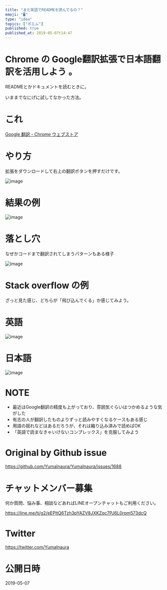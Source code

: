 ```yaml
---
title: "まだ英語でREADMEを読んでるの？"
emoji: "🖥"
type: "idea"
topics: ["ポエム"]
published: true
published_at: 2019-05-07t14:47
---
```


# Chrome の Google翻訳拡張で日本語翻訳を活用しよう 。

READMEとかドキュメントを読むときに。

いままでなにげに試してなかった方法。

# これ

[Google 翻訳 - Chrome ウェブストア](https://chrome.google.com/webstore/detail/google-translate/aapbdbdomjkkjkaonfhkkikfgjllcleb?hl=ja)

# やり方

拡張をダウンロードして右上の翻訳ボタンを押すだけです。

![image](https://user-images.githubusercontent.com/13635059/57269280-cb1a2c80-70c1-11e9-9fc6-e1407405e934.png)

# 結果の例

![image](https://user-images.githubusercontent.com/13635059/57269225-95754380-70c1-11e9-927d-8b4c6efb067f.png)

# 落とし穴

なぜかコードまで翻訳されてしまうパターンもある様子

![image](https://user-images.githubusercontent.com/13635059/57269541-d3269c00-70c2-11e9-9ea6-1aab53535a98.png)

# Stack overflow の例

ざっと見た感じ、どちらが「飛び込んでくる」か感じてみよう。

# 英語

![image](https://user-images.githubusercontent.com/13635059/57269820-dcfccf00-70c3-11e9-8e92-1602b3796a12.png)

# 日本語

![image](https://user-images.githubusercontent.com/13635059/57269785-c48cb480-70c3-11e9-8ba7-9e2c6d6342e6.png)

# NOTE

- 最近はGoogle翻訳の精度も上がっており、雰囲気ぐらいはつかめるような気がした
- 有志の人が翻訳したものよりずっと読みやすくなるケースもある感じ
- 用語の揺れなどはあるだろうが、それは織り込み済みで読めばOK
- 「英語で読まなきゃいけないコンプレックス」を克服してみよう



# Original by Github issue

https://github.com/YumaInaura/YumaInaura/issues/1688








<!-- Update From Qiita API -->

# チャットメンバー募集


何か質問、悩み事、相談などあればLINEオープンチャットもご利用ください。

https://line.me/ti/g2/eEPltQ6Tzh3pYAZV8JXKZqc7PJ6L0rpm573dcQ





# Twitter


https://twitter.com/YumaInaura


<!-- Update From Qiita API -->



# 公開日時

2019-05-07
